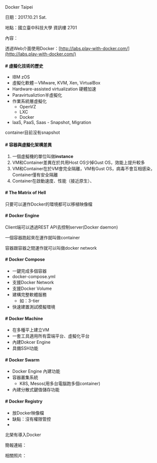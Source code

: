 Docker Taipei

日期：2017.10.21 Sat.

地點：國立臺中科技大學 資訊樓 2701

內容：

透過Web介面使用Docker：[http://labs.play-with-docker.com/](http://labs.play-with-docker.com/)

#### \# 虛擬化技術的歷史

* IBM zOS
* 虛擬化軟體－VMware, KVM, Xen, VirtualBox
* Hardware-assisted virtualization 硬體加速
* Paravirtualiztion半虛擬化
* 作業系統層虛擬化
  * OpenVZ
  * LXC
  * Docker
* IaaS, PaaS, Saas - Snapshot, Migration

container目前沒有snapshot

#### \# 容器與虛擬化架構差異

1. 一個虛擬機的單位叫做**instance**
2. VM和Container差異在於共用Host OS少掉Gust OS，效能上提升較多
3. VM和Container在於VM會完全隔離，VM有Gust OS，病毒不會互相感染，Container僅有安全隔離
4. Container在啟動速度、性能（接近原生）、

#### \# The Matrix of Hell

只要可以運作Docker的環境都可以移植映像檔

#### \# Docker Engine

Client端可以透過REST API去控制server\(Docker daemon\)

一個容器跑起來在運作就叫做container

容器跟容器之間運作就可以叫做docker network

#### \# Docker Compose

* 一鍵完成多個容器
* docker-compose.yml
* 支援Docker Network
* 支援Docker Volume
* 建構完整軟體服務
  * 如：3-tier
* 快速建置測試模擬環境

#### \# Docker Machine

* 在多種平上建立VM
* 一套工具適用所有雲端平台、虛擬化平台
* 內建Dokcer Engine
* 具備SSH功能

#### \# Docker Swarm

* Docker Engine 內建功能
* 容器叢集系統
  * K8S, Mesos\(用多台電腦跑多個container\)
* 內建分散式鍵值儲存功能

#### \# Docker Registry

* 放Docker映像檔
* 缺點：沒有權限管控
* 
北榮有導入Docker

簡報連結：

相關照片：

